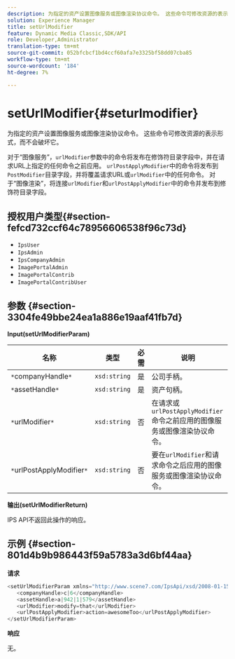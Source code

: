 ```yaml
---
description: 为指定的资产设置图像服务或图像渲染协议命令。 这些命令可修改资源的表示形式，而不会破坏它。
solution: Experience Manager
title: setUrlModifier
feature: Dynamic Media Classic,SDK/API
role: Developer,Administrator
translation-type: tm+mt
source-git-commit: 052bfcbcf1bd4ccf60afa7e3325bf58dd07cba85
workflow-type: tm+mt
source-wordcount: '184'
ht-degree: 7%

---
```



# setUrlModifier{#seturlmodifier}

为指定的资产设置图像服务或图像渲染协议命令。 这些命令可修改资源的表示形式，而不会破坏它。

对于“图像服务”，`urlModifier`参数中的命令将发布在修饰符目录字段中，并在请求URL上指定的任何命令之前应用。 `urlPostApplyModifier`中的命令将发布到`PostModifier`目录字段，并将覆盖请求URL或`urlModifier`中的任何命令。 对于“图像渲染”，将连接`urlModifier`和`urlPostApplyModifier`中的命令并发布到修饰符目录字段。

## 授权用户类型{#section-fefcd732ccf64c78956606538f96c73d}

* `IpsUser`
* `IpsAdmin`
* `IpsCompanyAdmin`
* `ImagePortalAdmin`
* `ImagePortalContrib`
* `ImagePortalContribUser`

## 参数 {#section-3304fe49bbe24ea1a886e19aaf41fb7d}

**Input(setUrlModifierParam)**

| 名称 | 类型 | 必需 | 说明 |
|---|---|---|---|
| `*`companyHandle`*` | `xsd:string` | 是 | 公司手柄。 |
| `*`assetHandle`*` | `xsd:string` | 是 | 资产句柄。 |
| `*`urlModifier`*` | `xsd:string` | 否 | 在请求或`urlPostApplyModifier`命令之前应用的图像服务或图像渲染协议命令。 |
| `*`urlPostApplyModifier`*` | `xsd:string` | 否 | 要在`urlModifier`和请求命令之后应用的图像服务或图像渲染协议命令。 |

**输出(setUrlModifierReturn)**

IPS API不返回此操作的响应。

## 示例 {#section-801d4b9b986443f59a5783a3d6bf44aa}

**请求**

```java
<setUrlModifierParam xmlns="http://www.scene7.com/IpsApi/xsd/2008-01-15">
   <companyHandle>c|6</companyHandle>
   <assetHandle>a|942|1|579</assetHandle>
   <urlModifier>modify=that</urlModifier>
   <urlPostApplyModifier>action=awesomeToo</urlPostApplyModifier>
</setUrlModifierParam>
```

**响应**

无。
